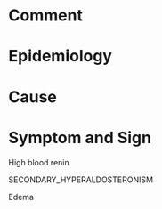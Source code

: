 # Comment

# Epidemiology

# Cause

# Symptom and Sign

High blood renin

SECONDARY_HYPERALDOSTERONISM

Edema

